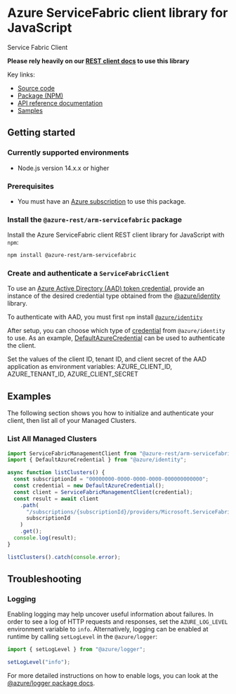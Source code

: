 # Azure ServiceFabric client library for JavaScript

Service Fabric Client

**Please rely heavily on our [REST client docs](https://github.com/Azure/azure-sdk-for-js/blob/main/documentation/rest-clients.md) to use this library**

Key links:

- [Source code](https://github.com/Azure/azure-sdk-for-js/tree/main/sdk/servicefabric/arm-servicefabric-rest)
- [Package (NPM)](https://www.npmjs.com/package/@azure-rest/arm-servicefabric)
- [API reference documentation](https://docs.microsoft.com/javascript/api/@azure-rest/arm-servicefabric?view=azure-node-preview)
- [Samples](https://github.com/Azure-Samples/azure-samples-js-management)

## Getting started

### Currently supported environments

- Node.js version 14.x.x or higher

### Prerequisites

- You must have an [Azure subscription](https://azure.microsoft.com/free/) to use this package.

### Install the `@azure-rest/arm-servicefabric` package

Install the Azure ServiceFabric client REST client library for JavaScript with `npm`:

```bash
npm install @azure-rest/arm-servicefabric
```

### Create and authenticate a `ServiceFabricClient`

To use an [Azure Active Directory (AAD) token credential](https://github.com/Azure/azure-sdk-for-js/blob/main/sdk/identity/identity/samples/AzureIdentityExamples.md#authenticating-with-a-pre-fetched-access-token),
provide an instance of the desired credential type obtained from the
[@azure/identity](https://github.com/Azure/azure-sdk-for-js/tree/main/sdk/identity/identity#credentials) library.

To authenticate with AAD, you must first `npm` install [`@azure/identity`](https://www.npmjs.com/package/@azure/identity) 

After setup, you can choose which type of [credential](https://github.com/Azure/azure-sdk-for-js/tree/main/sdk/identity/identity#credentials) from `@azure/identity` to use.
As an example, [DefaultAzureCredential](https://github.com/Azure/azure-sdk-for-js/tree/main/sdk/identity/identity#defaultazurecredential)
can be used to authenticate the client.

Set the values of the client ID, tenant ID, and client secret of the AAD application as environment variables:
AZURE_CLIENT_ID, AZURE_TENANT_ID, AZURE_CLIENT_SECRET


## Examples

The following section shows you how to initialize and authenticate your client, then list all of your Managed Clusters.

### List All Managed Clusters

```typescript
import ServiceFabricManagementClient from "@azure-rest/arm-servicefabric";
import { DefaultAzureCredential } from "@azure/identity";

async function listClusters() {
  const subscriptionId = "00000000-0000-0000-0000-000000000000";
  const credential = new DefaultAzureCredential();
  const client = ServiceFabricManagementClient(credential);
  const result = await client
    .path(
      "/subscriptions/{subscriptionId}/providers/Microsoft.ServiceFabric/clusters",
      subscriptionId
    )
    .get();
  console.log(result);
}

listClusters().catch(console.error);
```


## Troubleshooting

### Logging

Enabling logging may help uncover useful information about failures. In order to see a log of HTTP requests and responses, set the `AZURE_LOG_LEVEL` environment variable to `info`. Alternatively, logging can be enabled at runtime by calling `setLogLevel` in the `@azure/logger`:

```javascript
import { setLogLevel } from "@azure/logger";

setLogLevel("info");
```

For more detailed instructions on how to enable logs, you can look at the [@azure/logger package docs](https://github.com/Azure/azure-sdk-for-js/tree/main/sdk/core/logger).
